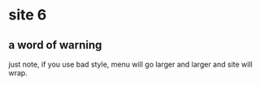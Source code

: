 site 6
======

a word of warning
-----------------

just note, if you use bad style, menu will go larger and larger and site will
wrap.
